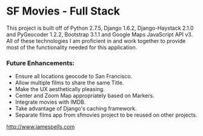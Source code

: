 # SF Movies - Full Stack
This project is built off of Python 2.7.5, Django 1.6.2, Django-Haystack 2.1.0 and PyGeocoder 1.2.2, Bootstrap 3.1.1 and Google Maps JavaScript API v3. All of these technologies I am proficient in and work together to provide most of the functionality needed for this application.

### Future Enhancements:
- Ensure all locations geocode to San Francisco.
- Allow multiple films to share the same Title.
- Make the UX aesthetically pleasing.
- Center and Zoom Map appropriately based on Markers.
- Integrate movies with IMDB.
- Take advantage of Django's caching framework.
- Separate films app from sfmovies project to be reused on other projects.

http://www.jamespells.com